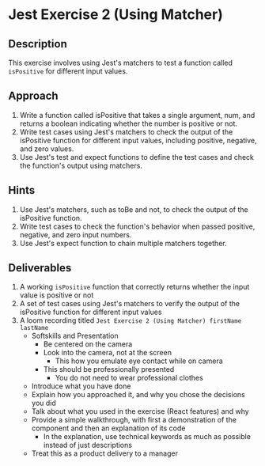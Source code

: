 # Jest Exercise 2 (Using Matcher)

## Description

This exercise involves using Jest's matchers to test a function called `isPositive` for different input values.

## Approach

1. Write a function called isPositive that takes a single argument, num, and returns a boolean indicating whether the number is positive or not.
2. Write test cases using Jest's matchers to check the output of the isPositive function for different input values, including positive, negative, and zero values.
3. Use Jest's test and expect functions to define the test cases and check the function's output using matchers.

## Hints

1. Use Jest's matchers, such as toBe and not, to check the output of the isPositive function.
2. Write test cases to check the function's behavior when passed positive, negative, and zero input numbers.
3. Use Jest's expect function to chain multiple matchers together.

## Deliverables

1. A working `isPositive` function that correctly returns whether the input value is positive or not
2. A set of test cases using Jest's matchers to verify the output of the isPositive function for different input values
3. A loom recording titled `Jest Exercise 2 (Using Matcher) firstName lastName`
    - Softskills and Presentation
        - Be centered on the camera
        - Look into the camera, not at the screen
            - This how you emulate eye contact while on camera
        - This should be professionally presented
            - You do not need to wear professional clothes
    - Introduce what you have done
    - Explain how you approached it, and why you chose the decisions you did
    - Talk about what you used in the exercise (React features) and why
    - Provide a simple walkthrough, with first a demonstration of the component and then an explanation of its code
        - In the explanation, use technical keywords as much as possible instead of just descriptions
    - Treat this as a product delivery to a manager